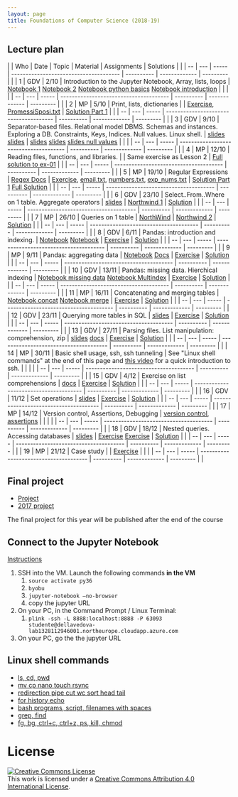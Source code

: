 ```yaml
---
layout: page
title: Foundations of Computer Science (2018-19)
---
```


## Lecture plan


|    | Who | Date  | Topic                                                                                                                                      | Material                                                                                                                                                                                                                                                                                                                                                                                                                                                                 | Assignments                                                                                                                                                                                                                                                                                                                                                  | Solutions                                                                                                                                                                                                   |   |
| -- | --- | ----- | --------------------------------------                                                                                                     | ----------                                                                                                                                                                                                                                                                                                                                                                                                                                                               | -------------                                                                                                                                                                                                                                                                                                                                                | ---------                                                                                                                                                                                                   |   |
| 1  | GDV | 2/10  | Introduction to the Jupyter Notebook, Array, lists, loops                                                                                  | [Notebook 1](https://jakevdp.github.io/PythonDataScienceHandbook/01.00-ipython-beyond-normal-python.html) [Notebook 2](https://github.com/gdv/EngComp/blob/master/modules/1_offtheground/1_Interacting_with_Python.ipynb) [Notebook python basics](https://nbviewer.jupyter.org/github/gdv/foundationsCS-2018/blob/master/py-01-basics.ipynb) [Notebook introduction](https://nbviewer.jupyter.org/github/gdv/foundationsCS-2018/blob/master/py-02-intro-notebook.ipynb) |                                                                                                                                                                                                                                                                                                                                                              |                                                                                                                                                                                                             |   |
| -- | --- | ----- | --------------------------------------                                                                                                     | ----------                                                                                                                                                                                                                                                                                                                                                                                                                                                               | -------------                                                                                                                                                                                                                                                                                                                                                | ---------                                                                                                                                                                                                   |   |
| 2  | MP  | 5/10  | Print, lists, dictionaries                                                                                                                 |                                                                                                                                                                                                                                                                                                                                                                                                                                                                          | [Exercise](https://github.com/gdv/foundationsCS-2018/blob/master/ex-01-DictFilesFunc.ipynb), [PromessiSposi.txt](https://github.com/gdv/foundationsCS-2018/blob/master/ex-data/PromessiSposi.txt)                                                                                                                                                            | [Solution Part 1](https://github.com/gdv/foundationsCS-2018/blob/master/ex-01-DictFilesFunc-solution-part1.ipynb)                                                                                           |   |
| -- | --- | ----- | --------------------------------------                                                                                                     | ----------                                                                                                                                                                                                                                                                                                                                                                                                                                                               | -------------                                                                                                                                                                                                                                                                                                                                                | ---------                                                                                                                                                                                                   |   |
| 3  | GDV | 9/10  | Separator-based files. Relational model DBMS. Schemas and instances. Exploring a DB. Constraints, Keys, Indices. Null values. Linux shell. | [slides](https://oc.dellavedova.org/s/ynBSzHRKBXtj29a) [slides](https://drive.google.com/file/d/1aei9sQry7p9UAoxP1TY9xPkkwocPbvqP/view?usp=sharing)                                                                                                                                                                                                                                                                                                                      | [slides](http://elearning.unimib.it/mod/resource/view.php?id=187159) [slides](http://elearning.unimib.it/mod/resource/view.php?id=187161) [slides null values](https://drive.google.com/file/d/1oPar1TsmqYps8V5nPZSMo0mca6mt5Dur/view?usp=sharing)                                                                                                           |                                                                                                                                                                                                             |   |
| -- | --- | ----- | --------------------------------------                                                                                                     | ----------                                                                                                                                                                                                                                                                                                                                                                                                                                                               | -------------                                                                                                                                                                                                                                                                                                                                                | ---------                                                                                                                                                                                                   |   |
| 4  | MP  | 12/10 | Reading files, functions, and libraries.                                                                                                   |                                                                                                                                                                                                                                                                                                                                                                                                                                                                          | Same exercise as Lesson 2                                                                                                                                                                                                                                                                                                                                    | [Full solution to ex-01](https://github.com/gdv/foundationsCS-2018/blob/master/ex-01-DictFilesFunc-solution-full.ipynb)                                                                                     |   |
| -- | --- | ----- | --------------------------------------                                                                                                     | ----------                                                                                                                                                                                                                                                                                                                                                                                                                                                               | -------------                                                                                                                                                                                                                                                                                                                                                | ---------                                                                                                                                                                                                   |   |
| 5  | MP  | 19/10 | Regular Expressions                                                                                                                        | [Regex Docs](https://docs.python.org/3/howto/regex.html)                                                                                                                                                                                                                                                                                                                                                                                                                 | [Exercise](https://github.com/gdv/foundationsCS-2018/blob/master/ex-02-RE.ipynb), [email.txt](https://github.com/gdv/foundationsCS-2018/blob/master/ex-data/email.txt), [numbers.txt](https://github.com/gdv/foundationsCS-2018/blob/master/ex-data/numbers.txt), [exp_nums.txt](https://github.com/gdv/foundationsCS-2018/blob/master/ex-data/exp_nums.txt) | [Solution Part 1](https://github.com/gdv/foundationsCS-2018/blob/master/ex-02-RE-solution-part1.ipynb)  [Full Solution](https://github.com/gdv/foundationsCS-2018/blob/master/ex-02-RE-solution-full.ipynb) |   |
| -- | --- | ----- | --------------------------------------                                                                                                     | ----------                                                                                                                                                                                                                                                                                                                                                                                                                                                               | -------------                                                                                                                                                                                                                                                                                                                                                | ---------                                                                                                                                                                                                   |   |
| 6  | GDV | 23/10 | Select..From..Where on 1 table. Aggregate operators                                                                                        | [slides](https://github.com/gdv/introduction_to_relational_databases/raw/master/02-sql-single-table.pdf)                                                                                                                                                                                                                                                                                                                                                                                                   | [Northwind 1](sql-01-sfw)                                                                                                                                                                                                                                                                                                                                    | [Solution](https://github.com/gdv/foundationsCS-2018/blob/master/sql-01-sfw.sql)                                                                                                                            |   |
| -- | --- | ----- | --------------------------------------                                                                                                     | ----------                                                                                                                                                                                                                                                                                                                                                                                                                                                               | -------------                                                                                                                                                                                                                                                                                                                                                | ---------                                                                                                                                                                                                   |   |
| 7  | MP  | 26/10 | Queries on 1 table                                                                                                                         | [NorthWind](https://github.com/gdv/foundationsCS-2018/raw/master/ex-data/Northwind.fix.sqlite)                                                                                                                                                                                                                                                                                                                                                                                                                                                   | [Northwind 2](sql-02-sfw-group-by)                                                                                                                                                                                                                                                                                                                           | [Solution](https://github.com/gdv/foundationsCS-2018/blob/master/sql-02-groupby.sql)                                                                                                                        |   |
| -- | --- | ----- | --------------------------------------                                                                                                     | ----------                                                                                                                                                                                                                                                                                                                                                                                                                                                               | -------------                                                                                                                                                                                                                                                                                                                                                | ---------                                                                                                                                                                                                   |   |
| 8  | GDV | 6/11  | Pandas: introduction and indexing.                                                                                                         | [Notebook](https://jakevdp.github.io/PythonDataScienceHandbook/03.01-introducing-pandas-objects.html)  [Notebook](https://jakevdp.github.io/PythonDataScienceHandbook/03.02-data-indexing-and-selection.html)                                                                                                                                                                                                                                | [Exercise](py-04-pandas)                                                                                                                                                                                                                                                                                                                                     | [Solution](https://nbviewer.jupyter.org/github/gdv/foundationsCS-2018/blob/master/py-04-pandas.ipynb)                                                                                                       |   |
| -- | --- | ----- | --------------------------------------                                                                                                     | ----------                                                                                                                                                                                                                                                                                                                                                                                                                                                               | -------------                                                                                                                                                                                                                                                                                                                                                | ---------                                                                                                                                                                                                   |   |
| 9  | MP  | 9/11  | Pandas: aggregating data                                                                                                                   | [Notebook](https://jakevdp.github.io/PythonDataScienceHandbook/03.08-aggregation-and-grouping.html) [Docs](http://pandas.pydata.org/pandas-docs/stable/groupby.html)                                                                                                                                                                                                                                   | [Exercise](py-05-groupby)                                                                                                                                                                                                                                                                                                                                    | [Solution](https://nbviewer.jupyter.org/github/gdv/foundationsCS-2018/blob/master/py-05-groupby.ipynb)                                                                                                      |   |
| -- | --- | ----- | --------------------------------------                                                                                                     | ----------                                                                                                                                                                                                                                                                                                                                                                                                                                                               | -------------                                                                                                                                                                                                                                                                                                                                                | ---------                                                                                                                                                                                                   |   |
| 10 | GDV | 13/11 | Pandas: missing data. Hierchical indexing                                                                                                  | [Notebook missing data](https://jakevdp.github.io/PythonDataScienceHandbook/03.04-missing-values.html) [Notebook Multindex](https://jakevdp.github.io/PythonDataScienceHandbook/03.05-hierarchical-indexing.html)                                                                                                                                                                                                                                                        | [Exercise](py-07-multindex)                                                                                                                                                                                                                                                                                                                                  | [Solution](https://nbviewer.jupyter.org/github/gdv/foundationsCS-2018/blob/master/py-07-multindex.ipynb)                                                                                                    |   |
| -- | --- | ----- | --------------------------------------                                                                                                     | ----------                                                                                                                                                                                                                                                                                                                                                                                                                                                               | -------------                                                                                                                                                                                                                                                                                                                                                | ---------                                                                                                                                                                                                   |   |
| 11 | MP  | 16/11 | Concatenating and merging tables                                                                                                           | [Notebook concat](https://jakevdp.github.io/PythonDataScienceHandbook/03.06-concat-and-append.html) [Notebook merge](https://jakevdp.github.io/PythonDataScienceHandbook/03.07-merge-and-join.html)                                                                                                                                                                                                                               | [Exercise](py-08-merging)                                                                                                                                                                                                                                                                                                                                    | [Solution](https://nbviewer.jupyter.org/github/gdv/foundationsCS-2018/blob/master/py-08-merging.ipynb)                                                                                                      |   |
| -- | --- | ----- | --------------------------------------                                                                                                     | ----------                                                                                                                                                                                                                                                                                                                                                                                                                                                               | -------------                                                                                                                                                                                                                                                                                                                                                | ---------                                                                                                                                                                                                   |   |
| 12 | GDV | 23/11 | Querying more tables in SQL                                                                                        | [slides](https://github.com/gdv/introduction_to_relational_databases/raw/master/03-sql-more-tables.pdf)   | [Exercise](sql-03-join-1)                                                                                                                                                                                                                                                                                                                                    | [Solution](https://github.com/gdv/foundationsCS-2018/blob/master/sql-03-join-1.sql)                                                                                                                         |   |
| -- | --- | ----- | --------------------------------------                                                                                                     | ----------                                                                                                                                                                                                                                                                                                                                                                                                                                                               | -------------                                                                                                                                                                                                                                                                                                                                                | ---------                                                                                                                                                                                                   |   |
| 13 | GDV | 27/11 | Parsing files. List manipulation: comprehension, zip                                                                                       | [slides](https://github.com/gdv/foundationsCS-2018/raw/master/slides/07-read_csv.pdf) [docs](http://pandas.pydata.org/pandas-docs/stable/generated/pandas.read_csv.html)                                                                                                                                                                                                                                                                                                                                                                   | [Exercise](py-09-Apache)                                                                                                                                                                                                                                                                                                                                     | [Solution](https://nbviewer.jupyter.org/github/gdv/foundationsCS-2018/blob/master/py-09-Apache.ipynb)                                                                                                       |   |
| -- | --- | ----- | --------------------------------------                                                                                                     | ----------                                                                                                                                                                                                                                                                                                                                                                                                                                                               | -------------                                                                                                                                                                                                                                                                                                                                                | ---------                                                                                                                                                                                                   |   |
| 14 | MP  | 30/11 | Basic shell usage, ssh, ssh tunneling                                                                                                      | See "Linux shell commands" at the end of this page and [this video](https://www.youtube.com/watch?v=JKrO5WABdoY) for a quick introduction to ssh.                                                                                                                                                                                                                                                                                                                                                                                                                         |                                                                                                                                                                                                                                                                                                                                   |                                                                                                     |   |
| -- | --- | ----- | --------------------------------------                                                                                                     | ----------                                                                                                                                                                                                                                                                                                                                                                                                                                                               | -------------                                                                                                                                                                                                                                                                                                                                                | ---------                                                                                                                                                                                                   |   |
| 15 | GDV | 4/12  | Exercise on list comprehensions                                                                                                           | [docs](https://docs.python.org/3/tutorial/datastructures.html)                                                                                                                                                                                                                                                                                                                                                                                                           | [Exercise](py-11-f1)                                                                                                                                                                                                                                                                                                                                         | [Solution](https://nbviewer.jupyter.org/github/gdv/foundationsCS-2018/blob/master/py-11-f1.ipynb)                                                                                                           |   |
| -- | --- | ----- | --------------------------------------                                                                                                     | ----------                                                                                                                                                                                                                                                                                                                                                                                                                                                               | -------------                                                                                                                                                                                                                                                                                                                                                | ---------                                                                                                                                                                                                   |   |
| 16 | GDV | 11/12 | Set operations                                                                                                                             | [slides](https://github.com/gdv/introduction_to_relational_databases/raw/master/04-set-operations.pdf)                                                                                                                                                                                                                                                                                                                                                                             | [Exercise](sql-04-join-2)                                                                                                                                                                                                                                                                                                                                    | [Solution](https://github.com/gdv/foundationsCS-2018/blob/master/sql-04-join-2.sql)                                                                                                                         |   |
| -- | --- | ----- | --------------------------------------                                                                                                     | ----------                                                                                                                                                                                                                                                                                                                                                                                                                                                               | -------------                                                                                                                                                                                                                                                                                                                                                | ---------                                                                                                                                                                                                   |   |
| 17 | MP  | 14/12 | Version control, Assertions, Debugging                                                                                                                      | [version control](http://swcarpentry.github.io/git-novice/), [assertions](http://swcarpentry.github.io/python-novice-inflammation/08-defensive/)                                                                                                                                                                                                                                                                                                                                                                                            |                                                                                                                                                                                                                                                                                                                                         |                                                                                                           |   |
| -- | --- | ----- | --------------------------------------                                                                                                     | ----------                                                                                                                                                                                                                                                                                                                                                                                                                                                               | -------------                                                                                                                                                                                                                                                                                                                                                | ---------                                                                                                                                                                                                   |   |
| 18 | GDV | 18/12 | Nested queries. Accessing databases                                                                                                        | [slides](https://drive.google.com/open?id=1lCArdEEEa6_erOWoR3B0I-Nsyu8Ey0fY)                                                                                                                                                                                                                                                                                                                                                                                             | [Exercise](sql-05-nested) [Exercise](py-13-employees)                                                                                                                                                                                                                                                                                                        | [Solution](https://nbviewer.jupyter.org/github/gdv/foundationsCS-2018/blob/master/py-13-employees.ipynb)                                                                                                    |   |
| -- | --- | ----- | --------------------------------------                                                                                                     | ----------                                                                                                                                                                                                                                                                                                                                                                                                                                                               | -------------                                                                                                                                                                                                                                                                                                                                                | ---------                                                                                                                                                                                                   |   |
| 19 | MP  | 21/12 | Case study                                                                                                                                 |                                                                                                                                                                                                                                                                                                                                                                                                                                                                          | [Exercise](py-14-fifa)                                                                                                                                                                                                                                                                                                                                       |                                                                                                                                                                                                             |   |
| -- | --- | ----- | --------------------------------------                                                                                                     | ----------                                                                                                                                                                                                                                                                                                                                                                                                                                                               | -------------                                                                                                                                                                                                                                                                                                                                                | ---------                                                                                                                                                                                                   |   |



## Final project

*  [Project](project)
*  [2017 project](https://gdv.github.io/foundationsCS/2017-project)

The final project for this year will be published after the end of the course

## Connect to the Jupyter Notebook

[Instructions](Azure-Jupyter.pdf)

1.  SSH into the VM. Launch the following commands **in the VM**
    1.  `source activate py36`
    2.  `byobu`
    3.  `jupyter-notebook –no-browser`
    4.  copy the jupyter URL
2.  On your PC, in the Command Prompt / Linux Terminal:
    1.  `plink -ssh -L 8888:localhost:8888 -P 63093 studente@dellavedova-lab1328112946001.northeurope.cloudapp.azure.com`
3.  On your PC, go the the jupyter URL

## Linux shell commands

*  [ls, cd, pwd](https://asciinema.org/a/197295)
*  [mv cp nano touch rsync](https://asciinema.org/a/197355)
*  [redirection pipe cut wc sort head tail](https://asciinema.org/a/197358)
*  [for history echo](https://asciinema.org/a/197360)
*  [bash programs, script, filenames with spaces](https://asciinema.org/a/197363)
*  [grep, find](https://asciinema.org/a/197364)
*  [fg, bg, ctrl+c, ctrl+z, ps, kill, chmod](https://asciinema.org/a/197590)

# License


<a rel="license" href="http://creativecommons.org/licenses/by/4.0/"><img alt="Creative Commons License" style="border-width:0" src="https://i.creativecommons.org/l/by/4.0/88x31.png" /></a><br />This work is licensed under a <a rel="license" href="http://creativecommons.org/licenses/by/4.0/">Creative Commons Attribution 4.0 International License</a>.
